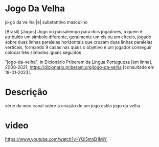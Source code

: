 # Jogo Da Velha
jo·go da ve·lha |é|
substantivo masculino

[Brasil]  [Jogos]  Jogo ou passatempo para dois jogadores, a quem é atribuído um símbolo diferente, geralmente um xis ou um círculo, jogado sobre duas linhas paralelas horizontais que cruzam duas linhas paralelas verticais, formando 9 casas nas quais o objetivo é um jogador conseguir colocar três símbolos iguais seguidos

"jogo-da-velha", in Dicionário Priberam da Língua Portuguesa [em linha], 2008-2021, https://dicionario.priberam.org/jogo-da-velha [consultado em 18-01-2023].

# Descrição
série do meu canal
sobre a criação de um jogo
estilo jogo da velha

# video
https://www.youtube.com/watch?v=YQl5mnD1MiY
